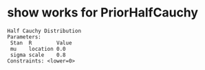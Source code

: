 # show works for PriorHalfCauchy

    Half Cauchy Distribution
    Parameters:
     Stan  R        Value
     mu    location 0.0  
     sigma scale    0.8  
    Constraints: <lower=0>

